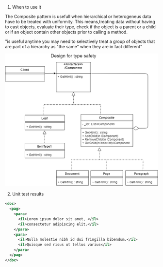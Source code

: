 1. When to use it

The Composite pattern is usefull when hierarchical or heterogeneus data have to be treated with uniformity. This means,treating data without having to cast objects, evaluate their type, check if the object is a parent or a child or if an object contain other objects prior to calling a method.

"is useful anytime you may need to selectively treat a group of objects that are part of a hierarchy as "the same" when they are in fact different"

<img src="../images/Composite.png">

2. Unit test results 

```xml
<doc>
  <pag>
    <para>
      <il>Lorem ipsum dolor sit amet, </il>
      <il>consectetur adipiscing elit.</il>
    </para>
    <para>
      <il>Nulla molestie nibh id dui fringilla bibendum.</il>
      <il>Quisque sed risus ut tellus varius</il>
    </para>
  </pag>
</doc>
```
